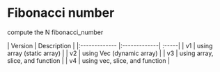 # Fibonacci number
compute the N fibonacci_number

| Version        | Description           | 
|:------------- |:-------------| :-----|
| v1      | using array (static array) | 
| v2      | using Vec (dynamic array) |
| v3      | using array, slice, and function | 
| v4      | using vec, slice, and function |
